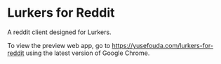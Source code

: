 # Lurkers for Reddit

A reddit client designed for Lurkers.


To view the preview web app, go to https://yusefouda.com/lurkers-for-reddit using the latest version of Google Chrome.
